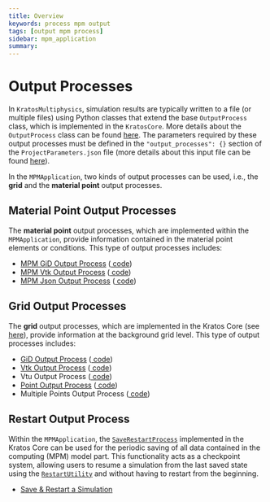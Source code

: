 ```yaml
---
title: Overview
keywords: process mpm output
tags: [output mpm process]
sidebar: mpm_application
summary: 
---
```


# Output Processes

In `KratosMultiphysics`, simulation results are typically written to a file (or multiple files) using Python classes that extend the base `OutputProcess` class, which is implemented in the `KratosCore`.
More details about the `OutputProcess` class can be found [here](../Output_Processes/Overview). The parameters required by these output processes must be defined in the `"output_processes": {}` section of the `ProjectParameters.json` file (more details about this input file can be found [here](../Input_Files/json#projectparametersjson)).


In the `MPMApplication`, two kinds of output processes can be used, i.e., the **grid** and the **material point** output processes.

## Material Point Output Processes
The **material point** output processes, which are implemented within the `MPMApplication`, provide information contained in the material point elements or conditions.
This type of output processes includes:
- [MPM GiD Output Process](./mpm_gid_output_process) ([<i class="fa fa-github"></i> code](https://github.com/KratosMultiphysics/Kratos/blob/master/applications/MPMApplication/python_scripts/mpm_gid_output_process.py))
- [MPM Vtk Output Process](./mpm_vtk_output_process) ([<i class="fa fa-github"></i> code](https://github.com/KratosMultiphysics/Kratos/blob/master/applications/MPMApplication/python_scripts/mpm_vtk_output_process.py))
- [MPM Json Output Process](./mpm_json_output_process) ([<i class="fa fa-github"></i> code](https://github.com/KratosMultiphysics/Kratos/blob/master/applications/MPMApplication/python_scripts/mpm_json_output_process.py))

## Grid Output Processes
The **grid** output processes, which are implemented in the Kratos Core (see [here](../../../Kratos/Processes/Output_Process/Output_Process)), provide information at the background grid level.
This type of output processes includes:
- [GiD Output Process](../../../Kratos/Processes/Output_Process/GiD_Output_Process) ([<i class="fa fa-github"></i> code](https://github.com/KratosMultiphysics/Kratos/blob/master/kratos/python_scripts/gid_output_process.py))
- [Vtk Output Process](../../../Kratos/Processes/Output_Process/VTK_Output_Process) ([<i class="fa fa-github"></i> code](https://github.com/KratosMultiphysics/Kratos/blob/master/kratos/python_scripts/vtk_output_process.py))
- Vtu Output Process ([<i class="fa fa-github"></i> code](https://github.com/KratosMultiphysics/Kratos/blob/master/kratos/python_scripts/vtu_output_process.py))
- [Point Output Process](../../../Kratos/Processes/Output_Process/Point_output_process) ([<i class="fa fa-github"></i> code](https://github.com/KratosMultiphysics/Kratos/blob/master/kratos/python_scripts/point_output_process.py))
- Multiple Points Output Process ([<i class="fa fa-github"></i> code](https://github.com/KratosMultiphysics/Kratos/blob/master/kratos/python_scripts/multiple_points_output_process.py))

## Restart Output Process

Within the `MPMApplication`, the [`SaveRestartProcess`](https://github.com/KratosMultiphysics/Kratos/blob/master/kratos/python_scripts/save_restart_process.py) implemented in the Kratos Core can be used for the periodic saving of all data contained in the computing (MPM) model part. This functionality acts as a checkpoint system, allowing users to resume a simulation from the last saved state using the [`RestartUtility`](https://github.com/KratosMultiphysics/Kratos/blob/master/python_scripts/restart_utility.py) and without having to restart from the beginning.

- [Save & Restart a Simulation](./restart)
